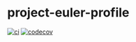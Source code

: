 # project-euler-profile

[![ci](https://github.com/rkobayashi/project-euler-profile/workflows/ci/badge.svg)](https://github.com/rkobayashi/project-euler-profile/actions?query=workflow%3Aci)
[![codecov](https://codecov.io/gh/rkobayashi/project-euler-profile/branch/main/graph/badge.svg?token=0PN5ZUQFIT)](https://codecov.io/gh/rkobayashi/project-euler-profile)
